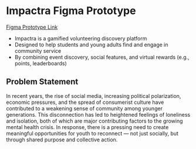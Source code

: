 # Impactra Figma Prototype
[Figma Prototype Link](https://www.figma.com/proto/ilYzNaK9HZ0lBXBowbNpin/Impactra-Prototype?node-id=117-194&p=f&t=TPsPHzkh7L79xupJ-1&scaling=scale-down&content-scaling=fixed&page-id=0%3A1&starting-point-node-id=117%3A194)
- Impactra is a gamified volunteering discovery platform
- Designed to help students and young adults find and engage in community service
- By combining event discovery, social features, and virtual rewards (e.g., points, leaderboards)

## Problem Statement
In recent years, the rise of social media, increasing political polarization, economic pressures, and the spread of consumerist culture have contributed to a weakening sense of community among younger generations. This disconnection has led to heightened feelings of loneliness and isolation, both of which are major contributing factors to the growing mental health crisis. In response, there is a pressing need to create meaningful opportunities for youth to reconnect — not just socially, but through shared purpose and collective action.
